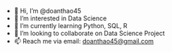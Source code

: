 - 👋 Hi, I’m @doanthao45
- 👀 I’m interested in Data Science
- 🌱 I’m currently learning Python, SQL, R
- 💞️ I’m looking to collaborate on Data Science Project
- 📫 Reach me via email: doanthao45@gmail.com

<!---
doanthao45/doanthao45 is a ✨ special ✨ repository because its `README.md` (this file) appears on your GitHub profile.
You can click the Preview link to take a look at your changes.
--->
